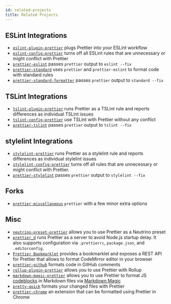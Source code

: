```yaml
---
id: related-projects
title: Related Projects
---
```


## ESLint Integrations

- [`eslint-plugin-prettier`](https://github.com/prettier/eslint-plugin-prettier) plugs Prettier into your ESLint workflow
- [`eslint-config-prettier`](https://github.com/prettier/eslint-config-prettier) turns off all ESLint rules that are unnecessary or might conflict with Prettier
- [`prettier-eslint`](https://github.com/prettier/prettier-eslint) passes `prettier` output to `eslint --fix`
- [`prettier-standard`](https://github.com/sheerun/prettier-standard) uses `prettier` and `prettier-eslint` to format code with standard rules
- [`prettier-standard-formatter`](https://github.com/dtinth/prettier-standard-formatter) passes `prettier` output to `standard --fix`

## TSLint Integrations

- [`tslint-plugin-prettier`](https://github.com/ikatyang/tslint-plugin-prettier) runs Prettier as a TSLint rule and reports differences as individual TSLint issues
- [`tslint-config-prettier`](https://github.com/alexjoverm/tslint-config-prettier) use TSLint with Prettier without any conflict
- [`prettier-tslint`](https://github.com/azz/prettier-tslint) passes `prettier` output to `tslint --fix`

## stylelint Integrations

- [`stylelint-prettier`](https://github.com/BPScott/stylelint-prettier) runs Prettier as a stylelint rule and reports differences as individual stylelint issues
- [`stylelint-config-prettier`](https://github.com/prettier/stylelint-config-prettier) turns off all rules that are unnecessary or might conflict with Prettier.
- [`prettier-stylelint`](https://github.com/hugomrdias/prettier-stylelint) passes `prettier` output to `stylelint --fix`

## Forks

- [`prettier-miscellaneous`](https://github.com/arijs/prettier-miscellaneous) `prettier` with a few minor extra options

## Misc

- [`neutrino-preset-prettier`](https://github.com/SpencerCDixon/neutrino-preset-prettier) allows you to use Prettier as a Neutrino preset
- [`prettier_d`](https://github.com/josephfrazier/prettier_d.js) runs Prettier as a server to avoid Node.js startup delay. It also supports configuration via `.prettierrc`, `package.json`, and `.editorconfig`.
- [`Prettier Bookmarklet`](https://prettier.glitch.me/) provides a bookmarklet and exposes a REST API for Prettier that allows to format CodeMirror editor in your browser
- [`prettier-github`](https://github.com/jgierer12/prettier-github) formats code in GitHub comments
- [`rollup-plugin-prettier`](https://github.com/mjeanroy/rollup-plugin-prettier) allows you to use Prettier with Rollup
- [`markdown-magic-prettier`](https://github.com/camacho/markdown-magic-prettier) allows you to use Prettier to format JS [codeblocks](https://help.github.com/articles/creating-and-highlighting-code-blocks/) in Markdown files via [Markdown Magic](https://github.com/DavidWells/markdown-magic)
- [`pretty-quick`](https://github.com/azz/pretty-quick) formats your changed files with Prettier
- [`prettier-chrome`](https://github.com/u3u/prettier-chrome) an extension that can be formatted using Prettier in Chrome
